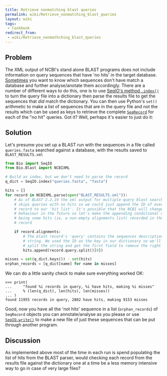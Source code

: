 ```yaml
---
title: Retrieve nonmatching blast queries
permalink: wiki/Retrieve_nonmatching_blast_queries
layout: wiki
tags:
 - Cookbook
redirect_from:
 - wiki/Retrieve_nonmathching_blast_queries
---
```


Problem
-------

The XML output of NCBI's stand alone BLAST programs does not include
information on query sequences that have 'no hits' in the target
database. [Sometimes](https://redmine.open-bio.org/issues/2821)
you want to know which sequences don't have match a database and further
analyse/anotate them accordingly. There are a number of different ways
to do this, one is to use [SeqIO's method `.index()`](SeqIO "wikilink") to
turn the query file into a dictionary then parse the results file to get
the sequences that *did* match the dictionary. You can then use Python's
`set()` arithmetic to make a list of sequences that are in the query file
and not the results which can be used as keys to retrieve the complete
[`SeqRecord`](SeqRecord "wikilink") for each of the "no hit" queries. Got
it? Well, perhaps it's easier to just do it:

Solution
--------

Let's presume you set up a BLAST run with the sequences in a file called
`queries.fasta` searched against a database, with the results saved to
`BLAST_RESULTS.xml`

``` python
from Bio import SeqIO
from Bio.Blast import NCBIXML

# Build an index, but we don't need to parse the record
q_dict = SeqIO.index("queries.fasta", "fasta")

hits = []
for record in NCBIXML.parse(open("BLAST_RESULTS.xml")):
    # As of BLAST 2.2.19 the xml output for multiple-query blast searches
    # skips queries with no hits so we could just append the ID of every blast
    # record to our 'hit list'. It's possible that the NCBI will change this
    # behaviour in the future so let's make the appending conditional on there
    # being some hits (ie, a non-empty alignments list) recorded in the blast
    # record

    if record.alignments:
        # The blast record's 'query' contains the sequences description as a
        # string. We used the ID as the key in our dictionary so we'll need to
        # split the string and get the first field to remove the right entries
        hits.append(record.query.split()[0])

misses = set(q_dict.keys()) - set(hits)
orphan_records = [q_dict[name] for name in misses]
```

We can do a little sanity check to make sure everything worked OK:

``` pycon
>>> print(
...     "found %i records in query, %i have hits, making %i misses"
...     % (len(q_dict), len(hits), len(misses))
... )
found 11955 records in query, 2802 have hits, making 9153 misses
```

Good, now you have all the 'not hits' sequence in a list
(`orphan_records`) of `SeqRecord` objects you can annotate/analyse as you
please or use [`SeqIO.write()`](SeqIO "wikilink") to make a new file of
just these sequences that can be put through another program.

Discussion
----------

As implemented above most of the time in each run is spend populating
the list of hits from the BLAST parser, would checking each record from
the results file against the dictionary one at a time be a less memory
intensive way to go in case of very large files?
